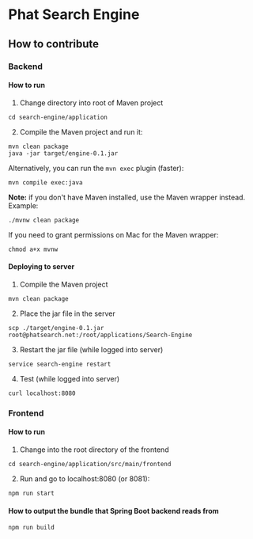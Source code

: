 # Phat Search Engine

## How to contribute
### Backend
#### How to run
1. Change directory into root of Maven project
```
cd search-engine/application
```

2. Compile the Maven project and run it:
```
mvn clean package
java -jar target/engine-0.1.jar
```

Alternatively, you can run the `mvn exec` plugin (faster):
```
mvn compile exec:java
```

**Note:** if you don't have Maven installed, use the Maven wrapper instead. Example:
```
./mvnw clean package
```

If you need to grant permissions on Mac for the Maven wrapper:
```
chmod a+x mvnw
```

#### Deploying to server
1. Compile the Maven project
```
mvn clean package
```

2. Place the jar file in the server
```
scp ./target/engine-0.1.jar root@phatsearch.net:/root/applications/Search-Engine
```

3. Restart the jar file (while logged into server)
```
service search-engine restart
```

4. Test (while logged into server)
```
curl localhost:8080
```

### Frontend
#### How to run
1. Change into the root directory of the frontend
```
cd search-engine/application/src/main/frontend
```

2. Run and go to localhost:8080 (or 8081):
```
npm run start
```

#### How to output the bundle that Spring Boot backend reads from
```
npm run build
```